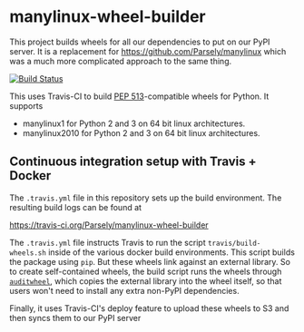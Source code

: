 manylinux-wheel-builder
=====================
This project builds wheels for all our dependencies to put on our PyPI server. It is a replacement for https://github.com/Parsely/manylinux which was a much more complicated approach to the same thing.

[![Build Status](https://travis-ci.org/Parsely/manylinux-wheel-builder.svg?branch=master)](https://travis-ci.org/Parsely/manylinux-wheel-builder)


This uses Travis-CI to build
[PEP 513](https://www.python.org/dev/peps/pep-0513/)-compatible
wheels for Python. It supports

- manylinux1 for Python 2 and 3 on 64 bit linux architectures.
- manylinux2010 for Python 2 and 3 on 64 bit linux architectures.

Continuous integration setup with Travis + Docker
-------------------------------------------------

The `.travis.yml` file in this repository sets up the build environment. The
resulting build logs can be found at

  https://travis-ci.org/Parsely/manylinux-wheel-builder

The `.travis.yml` file instructs Travis to run the script
`travis/build-wheels.sh` inside of the various docker build environments. This
script builds the package using `pip`. But these wheels link against an
external library. So to create self-contained wheels, the build script runs the
wheels through [`auditwheel`](https://pypi.python.org/pypi/auditwheel), which
copies the external library into the wheel itself, so that users won't need to
install any extra non-PyPI dependencies.

Finally, it uses Travis-CI's deploy feature to upload these wheels to S3 and then syncs them to our PyPI server
